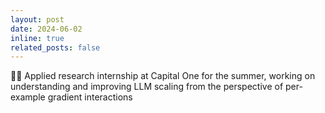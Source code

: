 ```yaml
---
layout: post
date: 2024-06-02
inline: true
related_posts: false
---
```


🧑‍🔬  Applied research internship at Capital One for the summer, working on understanding and improving LLM scaling from the perspective of per-example gradient interactions